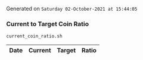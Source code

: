 Generated on `Saturday 02-October-2021 at 15:44:05`

### Current to Target Coin Ratio
`current_coin_ratio.sh`

Date|Current|Target|Ratio
---|---|---|---
